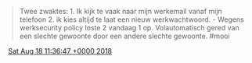 > Twee zwaktes: 1\. Ik kijk te vaak naar mijn werkemail vanaf mijn telefoon 2\. ik kies altijd te laat een nieuw werkwachtwoord\. \- Wegens werksecurity policy loste 2 vandaag 1 op\. Volautomatisch gered van een slechte gewoonte door een andere slechte gewoonte\. \#mooi

<img src="../../media/tweet.ico" width="12" /> [Sat Aug 18 11:36:47 +0000 2018](https://twitter.com/DromerDenker/status/1030780544559263745)